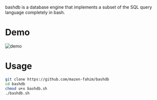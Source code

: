 bashdb is a database engine that implements a subset of the SQL query language completely in bash.

# Demo
![demo](demo.gif)

# Usage
```bash
git clone https://github.com/mazen-fahim/bashdb
cd bashdb
chmod u+x bashdb.sh
./bashdb.sh
```


